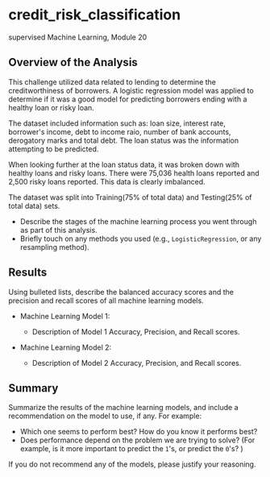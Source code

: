 # credit_risk_classification
  supervised Machine Learning, Module 20

## Overview of the Analysis
This challenge utilized data related to lending to determine the creditworthiness of borrowers. A logistic regression model was applied to determine if it was a good model for predicting borrowers ending with a healthy loan or risky loan. 

The dataset included information such as: loan size, interest rate, borrower's income, debt to income raio, number of bank accounts, derogatory marks and total debt. The loan status was the information attempting to be predicted.

When looking further at the loan status data, it was broken down with healthy loans and risky loans. There were 75,036 health loans reported and 2,500 risky loans reported. This data is clearly imbalanced.

The dataset was split into Training(75% of total data) and Testing(25% of total data) sets. 

* Describe the stages of the machine learning process you went through as part of this analysis.
* Briefly touch on any methods you used (e.g., `LogisticRegression`, or any resampling method).

## Results

Using bulleted lists, describe the balanced accuracy scores and the precision and recall scores of all machine learning models.

* Machine Learning Model 1:
  * Description of Model 1 Accuracy, Precision, and Recall scores.



* Machine Learning Model 2:
  * Description of Model 2 Accuracy, Precision, and Recall scores.

## Summary

Summarize the results of the machine learning models, and include a recommendation on the model to use, if any. For example:
* Which one seems to perform best? How do you know it performs best?
* Does performance depend on the problem we are trying to solve? (For example, is it more important to predict the `1`'s, or predict the `0`'s? )

If you do not recommend any of the models, please justify your reasoning.